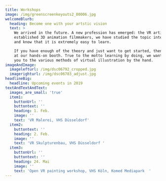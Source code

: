 ```yaml
---
title: Workshops
image: /img/greenscreenkeyouts2_00006.jpg
welcomeBlurb:
  heading: Become one with your artstic vision
  text: >
    We arrived in the future. A new profession has emerged: the VR artist. As
    established 3D animation filmmakers, we have studied the topic intensively
    and know that it is extremely easy to learn.

    If you have enough of the theory and just want to get started, then visit us
    at our hands-on booth. True to the motto learning by doing, we want to take
    you to the various methods of virtual illustration by the hand.
imageAndImage:
  imagelefturl: /img/dsc06792_cropped.jpg
  imagerighturl: /img/dsc06783_adjust.jpg
headlineBig:
  headline: Upcoming events in 2019
textAndTextAndText:
  images_are_small: 'true'
  item1:
    buttonUrl: ''
    buttontext: ''
    heading: 1. Feb.
    image: ''
    text: 'VR Malerei, VHS Düsseldorf'
  item2:
    buttontext: ''
    heading: 2. Feb.
    image: ''
    text: 'VR Skulpturenbau, VHS Düsseldorf '
  item3:
    buttonUrl: ''
    buttontext: ''
    heading: 24. Mai
    image: ''
    text: 'Open VR painting workshop, VHS Köln, Komed Mediapark  '
---
```


